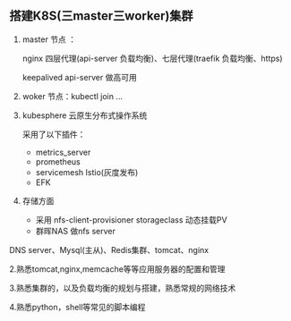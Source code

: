

## 搭建K8S(三master三worker)集群

1. master 节点 ：

   nginx 四层代理(api-server 负载均衡)、七层代理(traefik 负载均衡、https)

   keepalived  api-server 做高可用

2. woker 节点：kubectl join ...

3. kubesphere 云原生分布式操作系统

   采用了以下插件：

   - metrics_server
   - prometheus
   - servicemesh Istio(灰度发布)
   - EFK

4. 存储方面 

   - 采用 nfs-client-provisioner  storageclass 动态挂载PV 
   - 群晖NAS 做nfs server

DNS server、Mysql(主从)、Redis集群、tomcat、nginx

2.熟悉tomcat,nginx,memcache等等应用服务器的配置和管理

3.熟悉集群的，以及负载均衡的规划与搭建，熟悉常规的网络技术

4.熟悉python，shell等常见的脚本编程